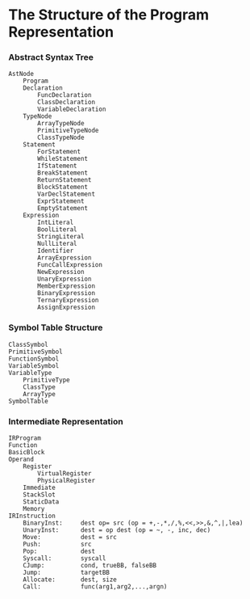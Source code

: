 # The Structure of the Program Representation 

### Abstract Syntax Tree
    AstNode
        Program
        Declaration
            FuncDeclaration
            ClassDeclaration
            VariableDeclaration
        TypeNode
            ArrayTypeNode
            PrimitiveTypeNode
            ClassTypeNode
        Statement
            ForStatement
            WhileStatement
            IfStatement
            BreakStatement
            ReturnStatement
            BlockStatement
            VarDeclStatement
            ExprStatement
            EmptyStatement
        Expression
            IntLiteral
            BoolLiteral
            StringLiteral
            NullLiteral
            Identifier
            ArrayExpression
            FuncCallExpression
            NewExpression
            UnaryExpression
            MemberExpression
            BinaryExpression
            TernaryExpression
            AssignExpression
            
### Symbol Table Structure
    ClassSymbol
    PrimitiveSymbol
    FunctionSymbol
    VariableSymbol
    VariableType
        PrimitiveType
        ClassType
        ArrayType
    SymbolTable

### Intermediate Representation
    IRProgram
    Function
    BasicBlock
    Operand
        Register
            VirtualRegister
            PhysicalRegister
        Immediate
        StackSlot
        StaticData
        Memory
    IRInstruction
        BinaryInst:     dest op= src (op = +,-,*,/,%,<<,>>,&,^,|,lea)
        UnaryInst:      dest = op dest (op = ~, -, inc, dec)
        Move:           dest = src
        Push:           src
        Pop:            dest
        Syscall:        syscall
        CJump:          cond, trueBB, falseBB
        Jump:           targetBB
        Allocate:       dest, size
        Call:           func(arg1,arg2,...,argn)
    
